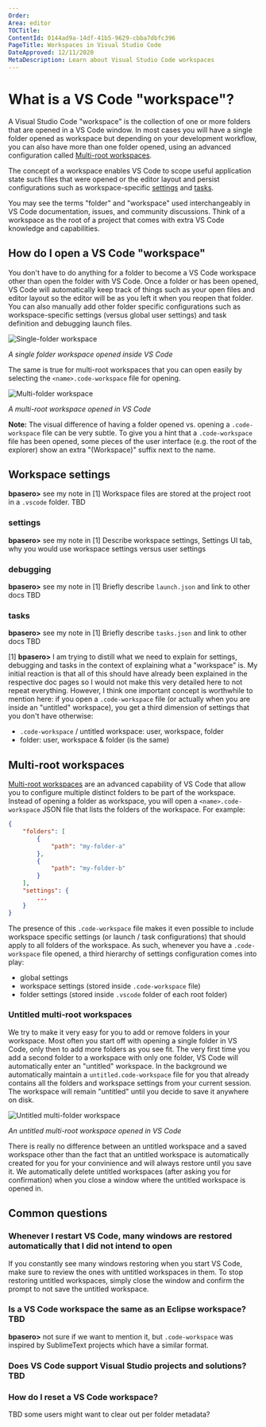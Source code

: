 ```yaml
---
Order:
Area: editor
TOCTitle:
ContentId: 0144ad9a-14df-41b5-9629-cbba7dbfc396
PageTitle: Workspaces in Visual Studio Code
DateApproved: 12/11/2020
MetaDescription: Learn about Visual Studio Code workspaces
---
```

# What is a VS Code "workspace"?

A Visual Studio Code "workspace" is the collection of one or more folders that are opened in a VS Code window. In most cases you will have a single folder opened as workspace but depending on your development workflow, you can also have more than one folder opened, using an advanced configuration called [Multi-root workspaces](#multi-root-workspaces).

The concept of a workspace enables VS Code to scope useful application state such files that were opened or the editor layout and persist configurations such as workspace-specific [settings](/docs/getstarted/settings.md) and [tasks](/docs/editor/tasks.md).

You may see the terms "folder" and "workspace" used interchangeably in VS Code documentation, issues, and community discussions. Think of a workspace as the root of a project that comes with extra VS Code knowledge and capabilities.

## How do I open a VS Code "workspace"

You don't have to do anything for a folder to become a VS Code workspace other than open the folder with VS Code. Once a folder or has been opened, VS Code will automatically keep track of things such as your open files and editor layout so the editor will be as you left it when you reopen that folder. You can also manually add other folder specific configurations such as workspace-specific settings (versus global user settings) and task definition and debugging launch files.

![Single-folder workspace](images/workspaces/single-folder-workspace.png)

*A single folder workspace opened inside VS Code*

The same is true for multi-root workspaces that you can open easily by selecting the `<name>.code-workspace` file for opening.

![Multi-folder workspace](images/workspaces/multi-folder-workspace.png)

*A multi-root workspace opened in VS Code*

**Note:** The visual difference of having a folder opened vs. opening a `.code-workspace` file can be very subtle. To give you a hint that a `.code-workspace` file has been opened, some pieces of the user interface (e.g. the root of the explorer) show an extra "(Workspace)" suffix next to the name.

## Workspace settings
**bpasero>** see my note in [1]
Workspace files are stored at the project root in a `.vscode` folder. TBD

### settings
**bpasero>** see my note in [1]
Describe workspace settings, Settings UI tab, why you would use workspace settings versus user settings

### debugging
**bpasero>** see my note in [1]
Briefly describe `launch.json` and link to other docs TBD

### tasks
**bpasero>** see my note in [1]
Briefly describe `tasks.json` and link to other docs TBD

[1] **bpasero>**
I am trying to distill what we need to explain for settings, debugging and tasks in the context of explaining what a "workspace" is. My initial reaction is that all of this should have already been explained in the respective doc pages so I would not make this very detailed here to not repeat everything. However, I think one important concept is worthwhile to mention here: if you open a `.code-workspace` file (or actually when you are inside an "untitled" workspace), you get a third dimension of settings that you don't have otherwise:
- `.code-workspace` / untitled workspace: user, workspace, folder
- folder: user, workspace & folder (is the same)

## Multi-root workspaces

[Multi-root workspaces](/docs/editor/multi-root-workspaces.md) are an advanced capability of VS Code that allow you to configure multiple distinct folders to be part of the workspace. Instead of opening a folder as workspace, you will open a `<name>.code-workspace` JSON file that lists the folders of the workspace. For example:

```json
{
	"folders": [
		{
			"path": "my-folder-a"
		},
		{
			"path": "my-folder-b"
		}
	],
    "settings": {
        ...
    }
}
```

The presence of this `.code-workspace` file makes it even possible to include workspace specific settings (or launch / task configurations) that should apply to all folders of the workspace. As such, whenever you have a `.code-workspace` file opened, a third hierarchy of settings configuration comes into play:
- global settings
- workspace settings (stored inside `.code-workspace` file)
- folder settings (stored inside `.vscode` folder of each root folder)

### Untitled multi-root workspaces

We try to make it very easy for you to add or remove folders in your workspace. Most often you start off with opening a single folder in VS Code, only then to add more folders as you see fit. The very first time you add a second folder to a workspace with only one folder, VS Code will automatically enter an "untitled" workspace. In the background we automatically maintain a `untitled.code-workspace` file for you that already contains all the folders and workspace settings from your current session. The workspace will remain "untitled" until you decide to save it anywhere on disk.

![Untitled multi-folder workspace](images/workspaces/untitled-workspace.png)

*An untitled multi-root workspace opened in VS Code*

There is really no difference between an untitled workspace and a saved workspace other than the fact that an untitled workspace is automatically created for you for your convinience and will always restore until you save it. We automatically delete untitled workspaces (after asking you for confirmation) when you close a window where the untitled workspace is opened in.

## Common questions

### Whenever I restart VS Code, many windows are restored automatically that I did not intend to open

If you constantly see many windows restoring when you start VS Code, make sure to review the ones with untitled workspaces in them. To stop restoring untitled workspaces, simply close the window and confirm the prompt to not save the untitled workspace.

### Is a VS Code workspace the same as an Eclipse workspace? TBD
**bpasero>** not sure if we want to mention it, but `.code-workspace` was inspired by SublimeText projects which have a similar format.

### Does VS Code support Visual Studio projects and solutions? TBD

### How do I reset a VS Code workspace?

TBD some users might want to clear out per folder metadata?
